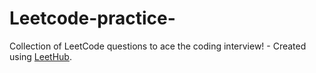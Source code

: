 # Leetcode-practice-
Collection of LeetCode questions to ace the coding interview! - Created using [LeetHub](https://github.com/QasimWani/LeetHub).
